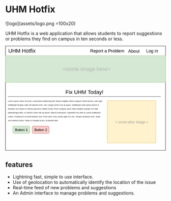 # UHM Hotfix
![logo](assets/logo.png =100x20)

UHM Hotfix is a web application that allows students to report suggestions or problems they find on campus in ten seconds or less. 

![init-mockup](assets/uhm_hf_home.png)

## features

<ul>
 <li> Lightning fast, simple to use interface.</li>
 <li> Use of geolocation to automatically identify the location of the issue</li>
 <li> Real-time feed of new  problems and suggestions</li>
 <li> An Admin interface to manage problems and suggestions.
</ul>

